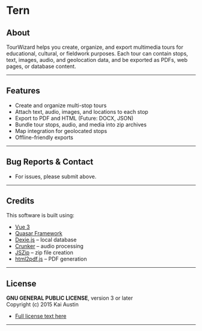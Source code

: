 # Tern

## About

TourWizard helps you create, organize, and export multimedia tours for educational, cultural, or fieldwork purposes. Each tour can contain stops, text, images, audio, and geolocation data, and be exported as PDFs, web pages, or database content.

---

## Features

- Create and organize multi-stop tours
- Attach text, audio, images, and locations to each stop
- Export to PDF and HTML (Future: DOCX, JSON)
- Bundle tour stops, audio, and media into zip archives
- Map integration for geolocated stops
- Offline-friendly exports

---

## Bug Reports & Contact

- For issues, please submit above.

---

## Credits

This software is built using:

- [Vue 3](https://vuejs.org/)
- [Quasar Framework](https://quasar.dev/)
- [Dexie.js](https://dexie.org/) – local database
- [Crunker](https://github.com/taylorhakes/crunker) – audio processing
- [JSZip](https://stuk.github.io/jszip/) – zip file creation
- [html2pdf.js](https://github.com/eKoopmans/html2pdf) – PDF generation

---

## License

**GNU GENERAL PUBLIC LICENSE**, version 3 or later  
Copyright (c) 2015 Kai Austin

- [Full license text here](https://www.gnu.org/licenses/gpl-3.0-standalone.html)

---

